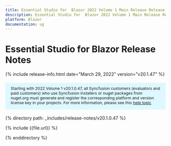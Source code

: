 ```yaml
---
title: Essential Studio for  Blazor 2022 Volume 1 Main Release Release Notes  
description: Essential Studio for  Blazor 2022 Volume 1 Main Release Release Notes  
platform: Blazor
documentation: ug
---
```


# Essential Studio for  Blazor  Release Notes  

{% include release-info.html date="March 29, 2022"  version="v20.1.47" %} 

<style>
#license {
    font-size: .88em!important;
margin-top: 1.5em;     margin-bottom: 1.5em;
    background-color: #def8ff;
    padding: 10px 17px 14px;
}
</style>


<div id="license">
Starting with 2022 Volume 1 v20.1.0.47, all Syncfusion customers (evaluators and paid customers) who use Syncfusion installers or nuget packages from nuget.org must generate and register the corresponding platform and version license key in your projects.
For more information, please see this <a href="https://help.syncfusion.com/common/essential-studio/licensing/license-key">help topic</a>
</div>



{% directory path: _includes/release-notes/v20.1.0.47 %}

{% include {{file.url}} %}

{% enddirectory %}
